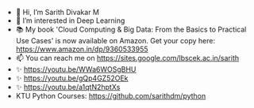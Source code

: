 - 👋 Hi, I’m Sarith Divakar M
- 👀 I’m interested in Deep Learning
- 📚 My book 'Cloud Computing & Big Data: From the Basics to Practical Use Cases' is now available on Amazon. Get your copy here: https://www.amazon.in/dp/9360533955
- 📫 You can reach me on https://sites.google.com/lbscek.ac.in/sarith
- ✨ https://youtu.be/WWa6WOSgBHU
- ✨ https://youtu.be/gQp4GZ52OEk
- ✨ https://youtu.be/a1qtN2hptXs
- KTU Python Courses: https://github.com/sarithdm/python

<!---
sarithdm/sarithdm is a ✨ special ✨ repository because its `README.md` (this file) appears on your GitHub profile.
You can click the Preview link to take a look at your changes.
--->
